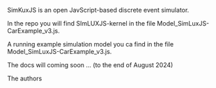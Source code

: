 

SimKuxJS is an open JavScript-based discrete event simulator.

In the repo you will find SImLUXJS-kernel in the file Model_SimLuxJS-CarExample_v3.js.

A running example simulation model you ca find in the file Model_SimLuxJS-CarExample_v3.js.

The docs will coming soon ... (to the end of August 2024)

The authors 
